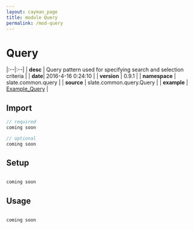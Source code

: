 ```yaml
---
layout: cayman_page
title: module Query
permalink: /mod-query
---
```


# Query

|:--|:--|
| **desc** | Query pattern used for specifying search and selection criteria | 
| **date**| 2016-4-16 0:24:10 |
| **version** | 0.9.1  |
| **namespace** | slate.common.query  |
| **source** | slate.common.query.Query  |
| **example** | [Example_Query](https://github.com/code-helix/slatekit/blob/master/src/apps/scala/slate-examples/src/main/scala/slate/examples/Example_Query.scala) |

## Import
```scala 
// required 
coming soon

// optional 
coming soon

```

## Setup
```scala

coming soon

```

## Usage
```scala

coming soon

```

